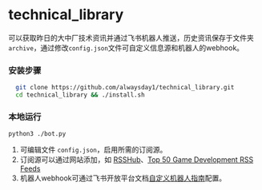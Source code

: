 # technical_library

可以获取昨日的大中厂技术资讯并通过飞书机器人推送，历史资讯保存于文件夹`archive`，通过修改`config.json`文件可自定义信息源和机器人的webhook。

### 安装步骤

```sh
  git clone https://github.com/alwaysday1/technical_library.git
  cd technical_library && ./install.sh
```

### 本地运行

```python3 ./bot.py```

1. 可编辑文件 `config.json`，启用所需的订阅源。
2. 订阅源可以通过网站添加，如 [RSSHub](https://docs.rsshub.app/)、[Top 50 Game Development RSS Feeds](https://blog.feedspot.com/game_development_rss_feeds/)
3. 机器人webhook可通过飞书开放平台文档[自定义机器人指南](https://open.feishu.cn/document/ukTMukTMukTM/ucTM5YjL3ETO24yNxkjN)配置。
